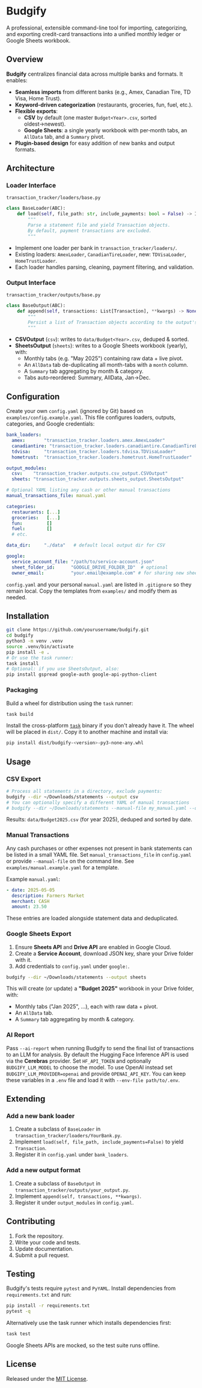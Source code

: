 # Budgify

A professional, extensible command-line tool for importing, categorizing, and exporting credit-card transactions into a unified monthly ledger or Google Sheets workbook.

## Overview

**Budgify** centralizes financial data across multiple banks and formats. It enables:

- **Seamless imports** from different banks (e.g., Amex, Canadian Tire, TD Visa, Home Trust).
- **Keyword-driven categorization** (restaurants, groceries, fun, fuel, etc.).
- **Flexible exports**:
  - **CSV** by default (one master `Budget<Year>.csv`, sorted oldest→newest).
  - **Google Sheets**: a single yearly workbook with per‑month tabs, an `AllData` tab, and a `Summary` pivot.
- **Plugin-based design** for easy addition of new banks and output formats.

## Architecture

### Loader Interface

`transaction_tracker/loaders/base.py`

```python
class BaseLoader(ABC):
    def load(self, file_path: str, include_payments: bool = False) -> Iterator[Transaction]:
        """
        Parse a statement file and yield Transaction objects.
        By default, payment transactions are excluded.
        """
```

- Implement one loader per bank in `transaction_tracker/loaders/`.
- Existing loaders: `AmexLoader`, `CanadianTireLoader`, new: `TDVisaLoader`, `HomeTrustLoader`.
- Each loader handles parsing, cleaning, payment filtering, and validation.

### Output Interface

`transaction_tracker/outputs/base.py`

```python
class BaseOutput(ABC):
    def append(self, transactions: List[Transaction], **kwargs) -> None:
        """
        Persist a list of Transaction objects according to the output's logic.
        """
```

- **CSVOutput** (`csv`): writes to `data/Budget<Year>.csv`, deduped & sorted.
- **SheetsOutput** (`sheets`): writes to a Google Sheets workbook (yearly), with:
  - Monthly tabs (e.g. "May 2025") containing raw data + live pivot.
  - An `AllData` tab de-duplicating all month-tabs with a `month` column.
  - A `Summary` tab aggregating by month & category.
  - Tabs auto‑reordered: Summary, AllData, Jan→Dec.

## Configuration

Create your own `config.yaml` (ignored by Git) based on `examples/config.example.yaml`.
This file configures loaders, outputs, categories, and Google credentials:

```yaml
bank_loaders:
  amex:       "transaction_tracker.loaders.amex.AmexLoader"
  canadiantire: "transaction_tracker.loaders.canadiantire.CanadianTireLoader"
  tdvisa:     "transaction_tracker.loaders.tdvisa.TDVisaLoader"
  hometrust:  "transaction_tracker.loaders.hometrust.HomeTrustLoader"

output_modules:
  csv:    "transaction_tracker.outputs.csv_output.CSVOutput"
  sheets: "transaction_tracker.outputs.sheets_output.SheetsOutput"

# Optional YAML listing any cash or other manual transactions
manual_transactions_file: manual.yaml

categories:
  restaurants: [...]
  groceries:   [...]
  fun:         []
  fuel:        []
  # etc.

data_dir:     "./data"   # default local output dir for CSV

google:
  service_account_file: "/path/to/service-account.json"
  sheet_folder_id:      "GOOGLE_DRIVE_FOLDER_ID"  # optional
  owner_email:          "your.email@example.com" # for sharing new sheets

```

`config.yaml` and your personal `manual.yaml` are listed in `.gitignore` so they remain local. Copy the templates from `examples/` and modify them as needed.

## Installation

```bash
git clone https://github.com/yourusername/budgify.git
cd budgify
python3 -m venv .venv
source .venv/bin/activate
pip install -e .
# Or use the task runner:
task install
# Optional: if you use SheetsOutput, also:
pip install gspread google-auth google-api-python-client
```

### Packaging

Build a wheel for distribution using the `task` runner:

```bash
task build
```

Install the cross-platform [`task`](https://taskfile.dev) binary if you don't already have it.
The wheel will be placed in `dist/`. Copy it to another machine and install via:

```bash
pip install dist/budgify-<version>-py3-none-any.whl
```

## Usage

### CSV Export

```bash
# Process all statements in a directory, exclude payments:
budgify --dir ~/Downloads/statements --output csv
# You can optionally specify a different YAML of manual transactions
# budgify --dir ~/Downloads/statements --manual-file my_manual.yaml --output csv
```

Results:  `data/Budget2025.csv` (for year 2025), deduped and sorted by date.

### Manual Transactions

Any cash purchases or other expenses not present in bank statements can be
listed in a small YAML file. Set `manual_transactions_file` in `config.yaml` or
provide `--manual-file` on the command line. See
`examples/manual.example.yaml` for a template.

Example `manual.yaml`:

```yaml
- date: 2025-05-05
  description: Farmers Market
  merchant: CASH
  amount: 23.50
```

These entries are loaded alongside statement data and deduplicated.

### Google Sheets Export

1. Ensure **Sheets API** and **Drive API** are enabled in Google Cloud.
2. Create a **Service Account**, download JSON key, share your Drive folder with it.
3. Add credentials to `config.yaml` under `google:`.

```bash
budgify --dir ~/Downloads/statements --output sheets
```

This will create (or update) a **"Budget 2025"** workbook in your Drive folder, with:

- Monthly tabs ("Jan 2025", ...), each with raw data + pivot.
- An `AllData` tab.
- A `Summary` tab aggregating by month & category.

### AI Report

Pass `--ai-report` when running Budgify to send the final list of
transactions to an LLM for analysis. By default the Hugging Face
Inference API is used via the **Cerebras** provider. Set `HF_API_TOKEN`
and optionally `BUDGIFY_LLM_MODEL` to choose the model. To use OpenAI
instead set `BUDGIFY_LLM_PROVIDER=openai` and provide `OPENAI_API_KEY`.
You can keep these variables in a `.env` file and load it with
`--env-file path/to/.env`.

## Extending

### Add a new bank loader

1. Create a subclass of `BaseLoader` in `transaction_tracker/loaders/YourBank.py`.
2. Implement `load(self, file_path, include_payments=False)` to yield `Transaction`.
3. Register it in `config.yaml` under `bank_loaders`.

### Add a new output format

1. Create a subclass of `BaseOutput` in `transaction_tracker/outputs/your_output.py`.
2. Implement `append(self, transactions, **kwargs)`.
3. Register it under `output_modules` in `config.yaml`.

## Contributing

1. Fork the repository.
2. Write your code and tests.
3. Update documentation.
4. Submit a pull request.

## Testing

Budgify's tests require `pytest` and `PyYAML`. Install dependencies from `requirements.txt` and run:

```bash
pip install -r requirements.txt
pytest -q
```

Alternatively use the task runner which installs dependencies first:

```bash
task test
```

Google Sheets APIs are mocked, so the test suite runs offline.

## License

Released under the [MIT License](LICENSE).

